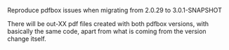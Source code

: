 Reproduce pdfbox issues when migrating from 2.0.29 to 3.0.1-SNAPSHOT 

There will be out-XX pdf files created with both pdfbox versions, with basically the same code, apart from what is coming from the version change itself.
